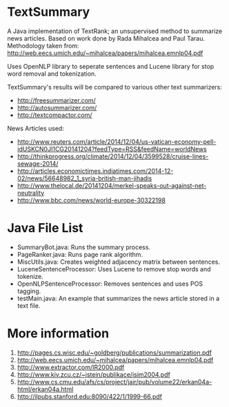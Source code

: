 TextSummary
===========
A Java implementation of TextRank; an unsupervised method to summarize news articles.  Based on work done by Rada Mihalcea and Paul Tarau.  Methodology taken from: http://web.eecs.umich.edu/~mihalcea/papers/mihalcea.emnlp04.pdf

Uses OpenNLP library to seperate sentences and Lucene library for stop word removal and tokenization.

TextSummary's results will be compared to various other text summarizers:
* http://freesummarizer.com/
* http://autosummarizer.com/
* http://textcompactor.com/

News Articles used:
* http://www.reuters.com/article/2014/12/04/us-vatican-economy-pell-idUSKCN0JI1CG20141204?feedType=RSS&feedName=worldNews
* http://thinkprogress.org/climate/2014/12/04/3599528/cruise-lines-sewage-2014/
* http://articles.economictimes.indiatimes.com/2014-12-02/news/56648982_1_syria-british-man-jihadis
* http://www.thelocal.de/20141204/merkel-speaks-out-against-net-neutrality
* http://www.bbc.com/news/world-europe-30322198

Java File List
============
* SummaryBot.java: Runs the summary process.
* PageRanker.java: Runs page rank algorithm.
* MiscUtils.java: Creates weighted adjacency matrix between sentences.
* LuceneSentenceProcessor: Uses Lucene to remove stop words and tokenize.
* OpenNLPSentenceProcessor: Removes sentences and uses POS tagging.
* testMain.java: An example that summarizes the news article stored in a text file.

More information
==========
1. http://pages.cs.wisc.edu/~goldberg/publications/summarization.pdf
2. http://web.eecs.umich.edu/~mihalcea/papers/mihalcea.emnlp04.pdf
3. http://www.extractor.com/IR2000.pdf
4. http://www.kiv.zcu.cz/~jstein/publikace/isim2004.pdf
5. http://www.cs.cmu.edu/afs/cs/project/jair/pub/volume22/erkan04a-html/erkan04a.html
6. http://ilpubs.stanford.edu:8090/422/1/1999-66.pdf
